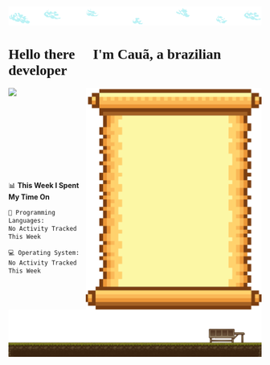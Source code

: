 <link href='https://fonts.googleapis.com/css?family=VT323' rel='stylesheet'>

<img src='images/clouds.png'>
<h1 style="font-family:VT323">Hello there 👋 I'm Cauã, a brazilian developer</h1>
<img height="180em" align="left" src="https://github-readme-stats.vercel.app/api?username=Anorak87&show_icons=true&theme=dracula&include_all_commits=true&count_private=true"/>
<img  align="right" src='images/skills.png'>


<br><br><br><br><br><br><br><br><br><br>
<!--START_SECTION:waka-->
📊 **This Week I Spent My Time On** 

```text
💬 Programming Languages: 
No Activity Tracked This Week

💻 Operating System: 
No Activity Tracked This Week

```


<!--END_SECTION:waka-->
<img src='images/footer.png'>
